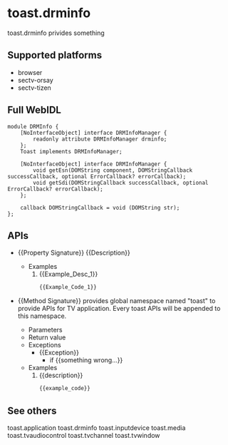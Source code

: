 # toast.drminfo
toast.drminfo privides something

## Supported platforms
* browser
* sectv-orsay
* sectv-tizen

## Full WebIDL
```widl
module DRMInfo {
    [NoInterfaceObject] interface DRMInfoManager {
        readonly attribute DRMInfoManager drminfo;
    };
    Toast implements DRMInfoManager;

    [NoInterfaceObject] interface DRMInfoManager {
        void getEsn(DOMString component, DOMStringCallback successCallback, optional ErrorCallback? errorCallback);
        void getSdi(DOMStringCallback successCallback, optional ErrorCallback? errorCallback);
    };

    callback DOMStringCallback = void (DOMString str);
};
```

## APIs
* {{Property Signature}}
{{Description}}
	* Examples
		1. {{Example_Desc_1}}
			```javascript
			{{Example_Code_1}}
			```

* {{Method Signature}}
provides global namespace named "toast" to provide APIs for TV application.
Every toast APIs will be appended to this namespace.
	* Parameters
	* Return value
	* Exceptions
		* {{Exception}}
			* if {{something wrong...}}
	* Examples
		1. {{description}}
			```javascript
			{{example_code}}
			```

## See others
toast.application
toast.drminfo
toast.inputdevice
toast.media
toast.tvaudiocontrol
toast.tvchannel
toast.tvwindow
